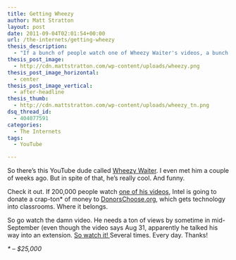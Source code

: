```yaml
---
title: Getting Wheezy
author: Matt Stratton
layout: post
date: 2011-09-04T02:01:54+00:00
url: /the-internets/getting-wheezy
thesis_description:
  - "If a bunch of people watch one of Wheezy Waiter's videos, a bunch of kids get cool technology in their classroom from Intel. So watch the video. The link is in this blog post."
thesis_post_image:
  - http://cdn.mattstratton.com/wp-content/uploads/wheezy.png
thesis_post_image_horizontal:
  - center
thesis_post_image_vertical:
  - after-headline
thesis_thumb:
  - http://cdn.mattstratton.com/wp-content/uploads/wheezy_tn.png
dsq_thread_id:
  - 404077591
categories:
  - The Internets
tags:
  - YouTube

---
```

So there&#8217;s this YouTube dude called <a href="http://www.youtube.com/user/wheezywaiter" target="_blank">Wheezy Waiter</a>. I even met him a couple of weeks ago. But in spite of that, he&#8217;s really cool. And funny.

Check it out. If 200,000 people watch <a href="http://www.amazon.com/b/?ie=UTF8&node=565122" target="_blank">one of his videos</a>, Intel is going to donate a crap-ton* of money to <a href="http://donorschoose.org/" target="_blank">DonorsChoose.org</a>, which gets technology into classrooms. Where it belongs.

So go watch the damn video. He needs a ton of views by sometime in mid-September (even though the video says Aug 31, apparently he talked his way into an extension. <a href="http://www.amazon.com/b/?ie=UTF8&node=565122" target="_blank">So watch it! </a>Several times. Every day. Thanks!

_* &#8211; $25,000_